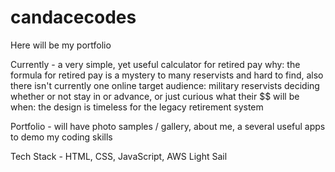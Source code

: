 # candacecodes

Here will be my portfolio

Currently - a very simple, yet useful calculator for retired pay
why: the formula for retired pay is a mystery to many reservists and hard to find, also there isn't currently one online
target audience: military reservists deciding whether or not stay in or advance, or just curious what their $$ will be
when: the design is timeless for the legacy retirement system

Portfolio - will have photo samples / gallery, about me, a several useful apps to demo my coding skills

Tech Stack - HTML, CSS, JavaScript, AWS Light Sail
